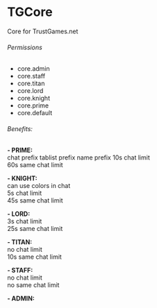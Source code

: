 # TGCore
Core for TrustGames.net

###### Permissions
- core.admin
- core.staff
- core.titan
- core.lord
- core.knight
- core.prime
- core.default

###### Benefits:
__- PRIME:__  
chat prefix
tablist prefix
name prefix
10s chat limit  
60s same chat limit  

__- KNIGHT:__  
can use colors in chat  
5s chat limit  
45s same chat limit  

__- LORD:__  
3s chat limit  
25s same chat limit  

__- TITAN:__  
no chat limit  
10s same chat limit  

__- STAFF:__  
no chat limit  
no same chat limit  

__- ADMIN:__  

